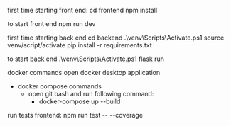 first time starting front end:
  cd frontend
  npm install

to start front end
  npm run dev

first time starting back end
  cd backend
  .\venv\Scripts\Activate.ps1
  source venv/script/activate
  pip install -r requirements.txt
  
to start back end
  .\venv\Scripts\Activate.ps1
  flask run


docker commands
open docker desktop application
- docker compose commands
  - open git bash and run following command:
    - docker-compose up --build

run tests
  frontend:
    npm run test -- --coverage
